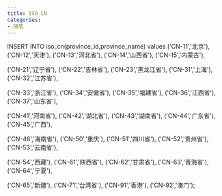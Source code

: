 ```yaml
---
title: ISO_CN
categories:
- 随笔
---
```

INSERT INTO iso_cn(province_id,province_name) values
('CN-11','北京'),
('CN-12','天津'),
('CN-13','河北省'),
('CN-14','山西省'),
('CN-15','内蒙古'),

('CN-21','辽宁省'),
('CN-22','吉林省'),
('CN-23','黑龙江省'),
('CN-31','上海'),
('CN-32','江苏省'),

('CN-33','浙江省'),
('CN-34','安徽省'),
('CN-35','福建省'),
('CN-36','江西省'),
('CN-37','山东省'),

('CN-41','河南省'),
('CN-42','湖北省'),
('CN-43','湖南省'),
('CN-44','广东省'),
('CN-45','广西'),

('CN-46','海南省'),
('CN-50','重庆'),
('CN-51','四川省'),
('CN-52','贵州省'),
('CN-53','云南省'),

('CN-54','西藏'),
('CN-61','陕西省'),
('CN-62','甘肃省'),
('CN-63','青海省'),
('CN-64','宁夏'),

('CN-65','新疆'),
('CN-71','台湾省'),
('CN-91','香港'),
('CN-92','澳门');
